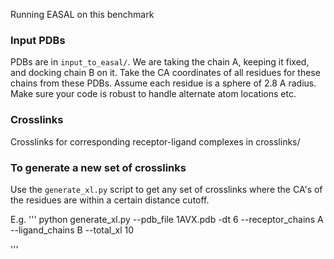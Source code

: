 Running EASAL on this benchmark

### Input PDBs
 PDBs are in  `input_to_easal/`. We are taking the chain A, keeping it fixed, and docking chain B on it.
 Take the CA coordinates of all residues for these chains from these PDBs.
 Assume each residue is a sphere of 2.8 A radius. 
 Make sure your code is robust to handle alternate atom locations etc.

### Crosslinks
Crosslinks for corresponding receptor-ligand complexes in crosslinks/

### To generate a new set of crosslinks
Use the `generate_xl.py` script to get any set of crosslinks where the CA's of the residues are within a certain distance cutoff.

E.g.
'''
python generate_xl.py --pdb_file 1AVX.pdb -dt 6 --receptor_chains A --ligand_chains B --total_xl 10

'''
